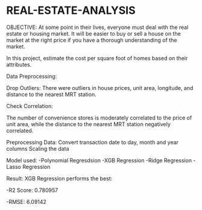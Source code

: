 # REAL-ESTATE-ANALYSIS
OBJECTIVE:
At some point in their lives, everyone must deal with the real estate or housing market. It will be easier to buy or sell a house on the market at the right price if you have a thorough understanding of the market.

In this project, estimate the cost per square foot of homes based on their attributes.

Data Preprocessing:

Drop Outliers: There were outliers in house prices, unit area, longitude, and distance to the nearest MRT station.

Check Correlation:

The number of convenience stores is moderately correlated to the price of unit area, while the distance to the nearest MRT station negatively correlated.

Preprocessing Data:
    Convert transaction date to day, month and year columns
    Scaling the data

Model used:
-Polynomial Regresdsion
-XGB Regression
-Ridge Regression
-Lasso Regression 

Result:
XGB Regression performs the best:

-R2 Score: 0.780957

-RMSE: 6.09142
